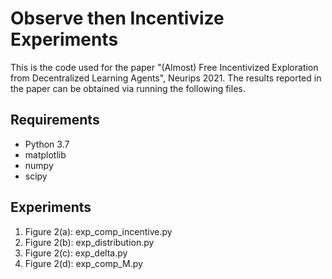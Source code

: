 # Observe then Incentivize Experiments
This is the code used for the paper "(Almost) Free Incentivized Exploration from Decentralized Learning Agents", Neurips 2021. The results reported in the paper can be obtained via running the following files.

## Requirements
- Python 3.7
- matplotlib
- numpy
- scipy

## Experiments
1. Figure 2(a): exp_comp_incentive.py
2. Figure 2(b): exp_distribution.py
3. Figure 2(c): exp_delta.py
4. Figure 2(d): exp_comp_M.py

